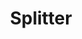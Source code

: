 ---
title: "Splitter"

categories: ['']

tags: ['Splitter']

arabic: ['المُقسِّم']

publishers: ['معجم مصطلحات التعلم الآلي والتعلم العميق وعلم البيانات']

types: "word"

slug: ""
---
